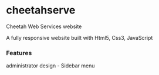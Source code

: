 # <h1> cheetahserve
Cheetah Web Services website
<p> A fully responsive website built with Html5, Css3, JavaScript
<h3> Features </h3>
  <p> administrator design - Sidebar menu </p>
